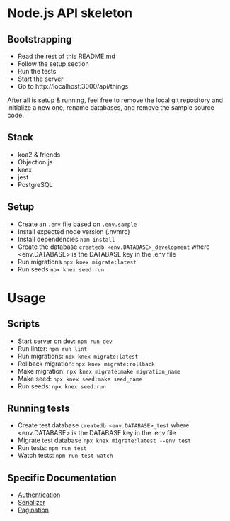 # Node.js API skeleton

## Bootstrapping

- Read the rest of this README.md
- Follow the setup section
- Run the tests
- Start the server
- Go to http://localhost:3000/api/things

After all is setup & running, feel free to remove the local git repository and initialize a new one, rename databases,
and remove the sample source code.

## Stack

- koa2 & friends
- Objection.js
- knex
- jest
- PostgreSQL

## Setup

- Create an `.env` file based on `.env.sample`
- Install expected node version (.nvmrc)
- Install dependencies `npm install`
- Create the database `createdb <env.DATABASE>_development` where <env.DATABASE> is the DATABASE key in the .env file
- Run migrations `npx knex migrate:latest`
- Run seeds `npx knex seed:run`

# Usage

## Scripts

- Start server on dev: `npm run dev`
- Run linter: `npm run lint`
- Run migrations: `npx knex migrate:latest`
- Rollback migration: `npx knex migrate:rollback`
- Make migration: `npx knex migrate:make migration_name`
- Make seed: `npx knex seed:make seed_name`
- Run seeds: `npx knex seed:run`

## Running tests

- Create test database `createdb <env.DATABASE>_test` where <env.DATABASE> is the DATABASE key in the .env file
- Migrate test database `npx knex migrate:latest --env test`
- Run tests: `npm run test`
- Watch tests: `npm run test-watch`

## Specific Documentation

- [Authentication](lib/authentication.md)
- [Serializer](lib/serializer.md)
- [Pagination](lib/middlewares.md)
